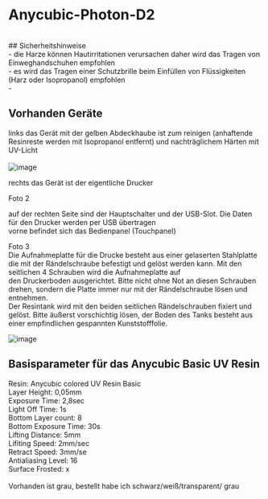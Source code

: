 # Anycubic-Photon-D2<br>
<br>
## Sicherheitshinweise<br>
- die Harze können Hautirritationen verursachen daher wird das Tragen von Einweghandschuhen empfohlen<br>
- es wird das Tragen einer Schutzbrille beim Einfüllen von Flüssigkeiten (Harz oder Isopropanol) empfohlen<br>
- 

## Vorhanden Geräte
links das Gerät mit der gelben Abdeckhaube ist zum reinigen (anhaftende Resinreste werden mit Isopropanol entfernt) und nachträglichem Härten mit UV-Licht<br>
<br>
![image](https://github.com/makerspace-wi/Anycubic-Photon-D2/assets/126797902/40451d68-a8c7-46c5-a4a3-ec7395035126)

rechts das Gerät ist der eigentliche Drucker<br>


Foto 2<br>

auf der rechten Seite sind der Hauptschalter und der USB-Slot. Die Daten für den Drucker werden per USB übertragen<br>
vorne befindet sich das Bedienpanel (Touchpanel)<br>

Foto 3<br>
Die Aufnahmeplatte für die Drucke besteht aus einer gelaserten Stahlplatte die mit der Rändelschraube befestigt und gelöst werden kann. Mit den seitlichen 4 Schrauben wird die Aufnahmeplatte auf <br> den Druckerboden ausgerichtet. Bitte nicht ohne Not an diesen Schrauben drehen, sondern die Platte immer nur mit der Rändelschraube lösen und entnehmen.<br>
Der Resintank wird mit den beiden seitlichen Rändelschrauben fixiert und gelöst. Bitte äußerst vorschichtig lösen, der Boden des Tanks besteht aus einer empfindlichen gespannten Kunststofffolie.<br>

![image](https://github.com/makerspace-wi/Anycubic-Photon-D2/assets/126797902/b149ef07-d323-48e3-92ec-14af9ff6e095)



## Basisparameter für das Anycubic Basic UV Resin<br>
Resin: Anycubic colored UV Resin Basic<br>
Layer Height: 0,05mm<br>
Exposure Time: 2,8sec<br>
Light Off Time: 1s<br>
Bottom Layer count: 8<br>
Bottom Exposure Time: 30s<br>
Lifting Distance: 5mm<br>
Lifiting Speed: 2mm/sec<br>
Retract Speed: 3mm/se<br>
Antialiasing Level: 16<br>
Surface Frosted: x<br>
<br>
Vorhanden ist grau, bestellt habe ich schwarz/weiß/transparent/ grau<br>



